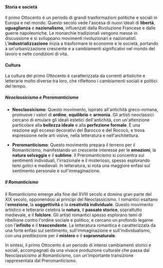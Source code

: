 
#### Storia e società
Il primo Ottocento è un periodo di grandi trasformazioni politiche e sociali in Europa e nel mondo. Questo secolo vede l'ascesa di nuovi ideali di **libertà**, **uguaglianza** e **nazionalismo**, influenzati dalla Rivoluzione Francese e dalle guerre napoleoniche. Le monarchie tradizionali vengono messe in discussione e si sviluppano movimenti rivoluzionari e nazionalisti. L'**industrializzazione** inizia a trasformare le economie e le società, portando a un'urbanizzazione crescente e a cambiamenti significativi nel mondo del lavoro e nelle condizioni di vita.

#### Cultura
La cultura del primo Ottocento è caratterizzata da correnti artistiche e letterarie molto diverse tra loro, che riflettono i cambiamenti sociali e politici del tempo.

##### Neoclassicismo e Preromanticismo
- **Neoclassicismo**: Questo movimento, ispirato all'antichità greco-romana, promuove i valori di **ordine**, **equilibrio** e **armonia**. Gli artisti neoclassici cercano di emulare gli ideali estetici dell'antichità, con un'attenzione particolare alla **bellezza ideale** e alla **perfezione formale**. È una reazione agli eccessi decorativi del Barocco e del Rococò, e trova espressione nelle arti visive, nella letteratura e nell'architettura.

- **Preromanticismo**: Questo movimento prepara il terreno per il Romanticismo, manifestando un crescente interesse per le **emozioni**, la **natura selvaggia** e il **sublime**. Il Preromanticismo si concentra sui sentimenti individuali, l'irrazionale e il misterioso, spesso esplorando temi gotici e medievali. In letteratura, si nota una maggiore enfasi sul sentimento personale e sull'immaginazione.

##### Il Romanticismo
Il Romanticismo emerge alla fine del XVIII secolo e domina gran parte del XIX secolo, opponendosi ai principi del Neoclassicismo. I romantici esaltano l'**emozione**, la **soggettività** e la **creatività individuale**. Questo movimento artistico e letterario celebra la **natura**, il **passato storico**, soprattutto medievale, e il **folclore**. Gli artisti romantici spesso esplorano temi di ribellione contro l'ordine sociale e politico, e cercano un profondo legame con l'**infinito** e il **trascendente**. La letteratura romantica è caratterizzata da una forte enfasi sul sentimento, sull'immaginazione e sull'individualismo, con una predilezione per il **mistero** e il **soprannaturale**.

In sintesi, il primo Ottocento è un periodo di intensi cambiamenti storici e sociali, accompagnati da una vivace produzione culturale che passa dal Neoclassicismo al Romanticismo, con un'importante transizione rappresentata dal Preromanticismo.